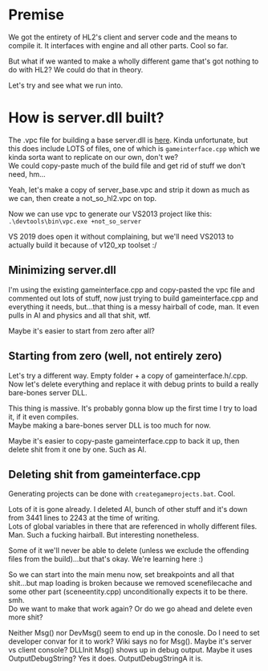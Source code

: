# Premise

We got the entirety of HL2's client and server code and the means to compile it. It interfaces with engine and all other parts. Cool so far.

But what if we wanted to make a wholly different game that's got nothing to do with HL2? We could do that in theory.

Let's try and see what we run into.

# How is server.dll built?

The .vpc file for building a base server.dll is [here](../game/server/server_base.vpc). Kinda unfortunate, but this does include LOTS of files, one of which is `gameinterface.cpp` which we kinda sorta want to replicate on our own, don't we?  
We could copy-paste much of the build file and get rid of stuff we don't need, hm...

Yeah, let's make a copy of server_base.vpc and strip it down as much as we can, then create a not_so_hl2.vpc on top.

Now we can use vpc to generate our VS2013 project like this: `.\devtools\bin\vpc.exe +not_so_server`

VS 2019 does open it without complaining, but we'll need VS2013 to actually build it because of v120_xp toolset :/

## Minimizing server.dll

I'm using the existing gameinterface.cpp and copy-pasted the vpc file and commented out lots of stuff, now just trying to build gameinterface.cpp and everything it needs, but...that thing is a messy hairball of code, man. It even pulls in AI and physics and all that shit, wtf.

Maybe it's easier to start from zero after all?

## Starting from zero (well, not entirely zero)

Let's try a different way. Empty folder + a copy of gameinterface.h/.cpp. Now let's delete everything and replace it with debug prints to build a really bare-bones server DLL.

This thing is massive. It's probably gonna blow up the first time I try to load it, if it even compiles.  
Maybe making a bare-bones server DLL is too much for now.

Maybe it's easier to copy-paste gameinterface.cpp to back it up, then delete shit from it one by one. Such as AI.

## Deleting shit from gameinterface.cpp

Generating projects can be done with `creategameprojects.bat`. Cool.

Lots of it is gone already. I deleted AI, bunch of other stuff and it's down from 3441 lines to 2243 at the time of writing.  
Lots of global variables in there that are referenced in wholly different files. Man. Such a fucking hairball. But interesting nonetheless.

Some of it we'll never be able to delete (unless we exclude the offending files from the build)...but that's okay. We're learning here :)

So we can start into the main menu now, set breakpoints and all that shit...but map loading is broken because we removed scenefilecache and some other part (sceneentity.cpp) unconditionally expects it to be there. smh.  
Do we want to make that work again? Or do we go ahead and delete even more shit?

Neither Msg() nor DevMsg() seem to end up in the conosle. Do I need to set developer convar for it to work? Wiki says no for Msg(). Maybe it's server vs client console?
DLLInit Msg() shows up in debug output. Maybe it uses OutputDebugString? Yes it does. OutputDebugStringA it is.
